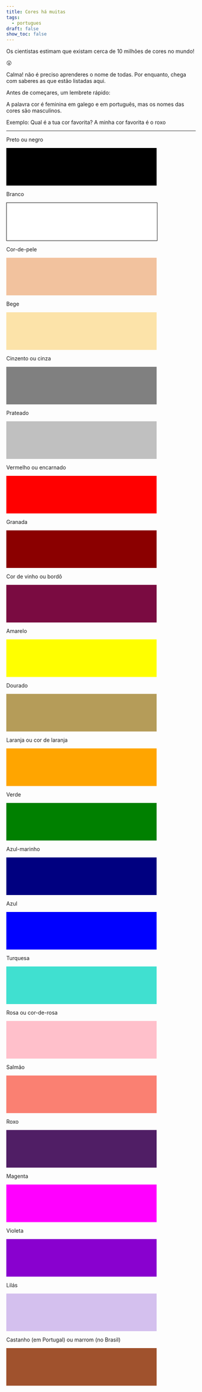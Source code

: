 ```yaml
---
title: Cores há muitas
tags:
  - portugues
draft: false
show_toc: false
---
```

Os cientistas estimam que existam cerca de 10 milhões de cores no mundo! 

<e-moji> 😮 </e-moji>

Calma! não é preciso aprenderes o nome de todas. Por enquanto, chega com saberes as que estão listadas aqui. 

Antes de começares, um lembrete rápido: 

A palavra cor é feminina em galego e em português, mas os nomes das cores são masculinos.

Exemplo: 
Qual é a tua cor favorita?
A minha cor favorita é o roxo

- - -

Preto ou negro

<div style="height:100px;max-width:400px;background:black;"></div>

Branco 

<div style="height:100px;max-width:400px;background:white;border:solid black 1px;"></div>

Cor-de-pele

<div style="height:100px;max-width:400px;background:#f2c29e;"></div>

Bege 

<div style="height:100px;max-width:400px;background:#fce3a9;"></div>

Cinzento ou cinza

<div style="height:100px;max-width:400px;background:grey;"></div>

Prateado

<div style="height:100px;max-width:400px;background:silver;"> </div>

Vermelho ou encarnado

<div style="height:100px;max-width:400px;background:red;"></div>

Granada

<div style="height:100px;max-width:400px;background:darkred;"></div>

Cor de vinho ou bordô

<div style="height:100px;max-width:400px;background:#7a0b41;"></div>

Amarelo

<div style="height:100px;max-width:400px;background:yellow;"></div>

Dourado 

<div style="height:100px;max-width:400px;background:#b59c59"></div>

Laranja ou cor de laranja

<div style="height:100px;max-width:400px;background:orange;"></div>

Verde

<div style="height:100px;max-width:400px;background:green;"></div>

Azul-marinho 

<div style="height:100px;max-width:400px;background:navy;"></div>

Azul

<div style="height:100px;max-width:400px;background:blue;"></div>

Turquesa 

<div style="height:100px;max-width:400px;background:turquoise;"></div>

Rosa ou cor-de-rosa

<div style="height:100px;max-width:400px;background:pink;"></div>

Salmão

<div style="height:100px;max-width:400px;background:salmon;"></div>

Roxo

<div style="height:100px;max-width:400px;background:#501e65;"></div>

Magenta

<div style="height:100px;max-width:400px;background:magenta;"></div>

Violeta

<div style="height:100px;max-width:400px;background:#8901cf;"></div>

Lilás

<div style="height:100px;max-width:400px;background:#d4c0ee;"></div>

Castanho (em Portugal) ou marrom (no Brasil)

<div style="height:100px;max-width:400px;background:sienna;"></div>
